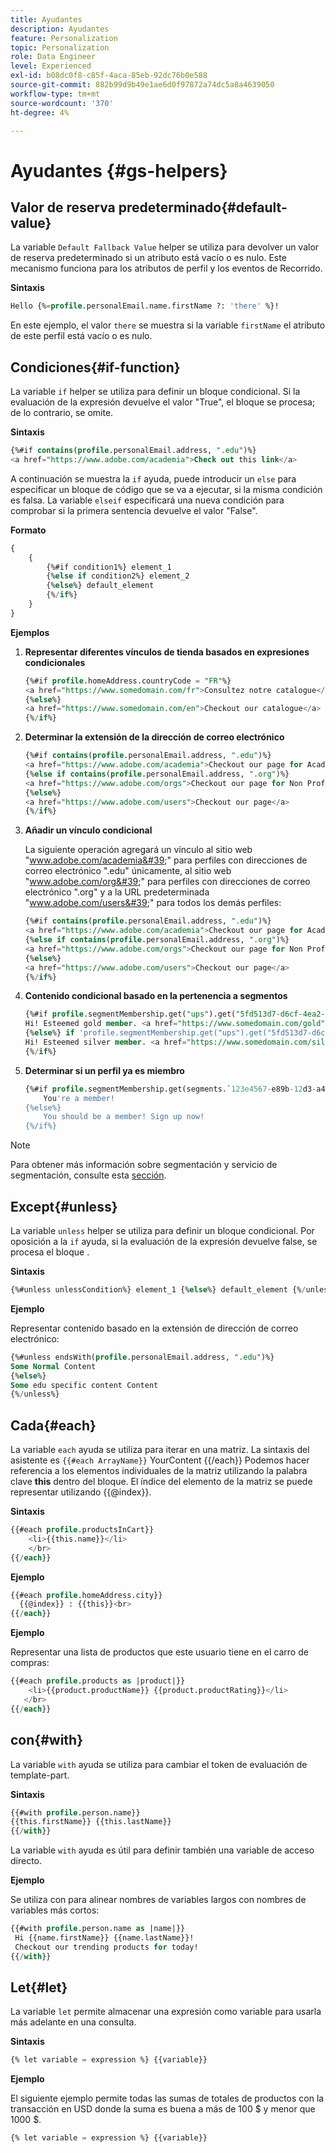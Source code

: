 ```yaml
---
title: Ayudantes
description: Ayudantes
feature: Personalization
topic: Personalization
role: Data Engineer
level: Experienced
exl-id: b08dc0f8-c85f-4aca-85eb-92dc76b0e588
source-git-commit: 882b99d9b49e1ae6d0f97872a74dc5a8a4639050
workflow-type: tm+mt
source-wordcount: '370'
ht-degree: 4%

---
```


# Ayudantes {#gs-helpers}

## Valor de reserva predeterminado{#default-value}

La variable `Default Fallback Value` helper se utiliza para devolver un valor de reserva predeterminado si un atributo está vacío o es nulo. Este mecanismo funciona para los atributos de perfil y los eventos de Recorrido.

**Sintaxis**

```sql
Hello {%=profile.personalEmail.name.firstName ?: 'there' %}!
```

En este ejemplo, el valor `there` se muestra si la variable `firstName` el atributo de este perfil está vacío o es nulo.

## Condiciones{#if-function}

La variable `if` helper se utiliza para definir un bloque condicional.
Si la evaluación de la expresión devuelve el valor &quot;True&quot;, el bloque se procesa; de lo contrario, se omite.

**Sintaxis**

```sql
{%#if contains(profile.personalEmail.address, ".edu")%}
<a href="https://www.adobe.com/academia">Check out this link</a>
```

A continuación se muestra la `if` ayuda, puede introducir un `else` para especificar un bloque de código que se va a ejecutar, si la misma condición es falsa.
La variable `elseif` especificará una nueva condición para comprobar si la primera sentencia devuelve el valor &quot;False&quot;.


**Formato**

```sql
{
    {
        {%#if condition1%} element_1 
        {%else if condition2%} element_2 
        {%else%} default_element 
        {%/if%}
    }
}
```

**Ejemplos**

1. **Representar diferentes vínculos de tienda basados en expresiones condicionales**

   ```sql
   {%#if profile.homeAddress.countryCode = "FR"%}
   <a href="https://www.somedomain.com/fr">Consultez notre catalogue</a>
   {%else%}
   <a href="https://www.somedomain.com/en">Checkout our catalogue</a>
   {%/if%}
   ```

1. **Determinar la extensión de la dirección de correo electrónico**

   ```sql
   {%#if contains(profile.personalEmail.address, ".edu")%}
   <a href="https://www.adobe.com/academia">Checkout our page for Academia personals</a>
   {%else if contains(profile.personalEmail.address, ".org")%}
   <a href="https://www.adobe.com/orgs">Checkout our page for Non Profits</a>
   {%else%}
   <a href="https://www.adobe.com/users">Checkout our page</a>
   {%/if%}
   ```

1. **Añadir un vínculo condicional**

   La siguiente operación agregará un vínculo al sitio web &quot;www.adobe.com/academia&#39;&quot; para perfiles con direcciones de correo electrónico &quot;.edu&quot; únicamente, al sitio web &quot;www.adobe.com/org&#39;&quot; para perfiles con direcciones de correo electrónico &quot;.org&quot; y a la URL predeterminada &quot;www.adobe.com/users&#39;&quot; para todos los demás perfiles:

   ```sql
   {%#if contains(profile.personalEmail.address, ".edu")%}
   <a href="https://www.adobe.com/academia">Checkout our page for Academia personals</a>
   {%else if contains(profile.personalEmail.address, ".org")%}
   <a href="https://www.adobe.com/orgs">Checkout our page for Non Profits</a>
   {%else%}
   <a href="https://www.adobe.com/users">Checkout our page</a>
   {%/if%}
   ```

1. **Contenido condicional basado en la pertenencia a segmentos**

   ```sql
   {%#if profile.segmentMembership.get("ups").get("5fd513d7-d6cf-4ea2-856a-585150041a8b").status = "existing"%}
   Hi! Esteemed gold member. <a href="https://www.somedomain.com/gold">Checkout your exclusive perks </a>
   {%else%} if 'profile.segmentMembership.get("ups").get("5fd513d7-d6cf-4ea2-856a-585150041a8c").status = "existing"'%}
   Hi! Esteemed silver member. <a href="https://www.somedomain.com/silver">Checkout your exclusive perks </a>
   {%/if%}
   ```

1. **Determinar si un perfil ya es miembro**

   ```sql
   {%#if profile.segmentMembership.get(segments.`123e4567-e89b-12d3-a456-426614174000`.id)%}
       You're a member!
   {%else%}
       You should be a member! Sign up now!
   {%/if%}
   ```

>[!NOTE]
>
>Para obtener más información sobre segmentación y servicio de segmentación, consulte esta [sección](../../segment/about-segments.md).


## Except{#unless}

La variable `unless` helper se utiliza para definir un bloque condicional. Por oposición a la `if`  ayuda, si la evaluación de la expresión devuelve false, se procesa el bloque .

**Sintaxis**

```sql
{%#unless unlessCondition%} element_1 {%else%} default_element {%/unless%}
```

**Ejemplo**

Representar contenido basado en la extensión de dirección de correo electrónico:

```sql
{%#unless endsWith(profile.personalEmail.address, ".edu")%}
Some Normal Content
{%else%}
Some edu specific content Content
{%/unless%}
```

## Cada{#each}

La variable `each` ayuda se utiliza para iterar en una matriz.
La sintaxis del asistente es ```{{#each ArrayName}}``` YourContent {{/each}}
Podemos hacer referencia a los elementos individuales de la matriz utilizando la palabra clave **this** dentro del bloque. El índice del elemento de la matriz se puede representar utilizando {{@index}}.

**Sintaxis**

```sql
{{#each profile.productsInCart}}
    <li>{{this.name}}</li>
    </br>
{{/each}}
```

**Ejemplo**

```sql
{{#each profile.homeAddress.city}}
  {{@index}} : {{this}}<br>
{{/each}}
```

**Ejemplo**

Representar una lista de productos que este usuario tiene en el carro de compras:

```sql
{{#each profile.products as |product|}}
    <li>{{product.productName}} {{product.productRating}}</li>
   </br>
{{/each}}
```

## con{#with}

La variable `with` ayuda se utiliza para cambiar el token de evaluación de template-part.

**Sintaxis**

```sql
{{#with profile.person.name}}
{{this.firstName}} {{this.lastName}}
{{/with}}
```

La variable `with` ayuda es útil para definir también una variable de acceso directo.

**Ejemplo**

Se utiliza con para alinear nombres de variables largos con nombres de variables más cortos:

```sql
{{#with profile.person.name as |name|}}
 Hi {{name.firstName}} {{name.lastName}}!
 Checkout our trending products for today!
{{/with}}
```

## Let{#let}

La variable `let` permite almacenar una expresión como variable para usarla más adelante en una consulta.

**Sintaxis**

```sql
{% let variable = expression %} {{variable}}
```

**Ejemplo**

El siguiente ejemplo permite todas las sumas de totales de productos con la transacción en USD donde la suma es buena a más de 100 $ y menor que 1000 $.

```sql
{% let variable = expression %} {{variable}}
```
